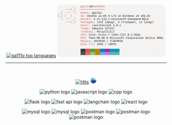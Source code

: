 <center>

<!-- ![ga111o github stats](https://github-readme-stats.vercel.app/api?username=ga111o&line_height=20&show_icons=true&theme=dracula) -->

[![ga111o top languages](https://github-readme-stats.vercel.app/api/top-langs/?username=ga111o&layout=compact)](https://github.com/ga111o/github-readme-stats)
<img src="./img/neofetch.png" style="border-radius:15px; height:165px" />

<hr/>

<br/>

[![Hits](https://hits.seeyoufarm.com/api/count/incr/badge.svg?url=https%3A%2F%2Fgithub.com%2Fga111o&count_bg=%23602002&title_bg=%23EA4F05&title=GitHub&edge_flat=false)](https://hits.seeyoufarm.com)
<a href="https://rateyourmusic.com/~ga11o">
<img src="./img/rym.png" alt="rateyourmusic.com linked icon" style="width:20px;" />
</a>

![python logo](https://img.shields.io/badge/Pyhon-3776AB?style=flat&logo=python&logoColor=white)
![javascript logo](https://img.shields.io/badge/JavaScrip-F7DF1E?style=flat&logo=javascript&logoColor=white)
![cpp logo](https://img.shields.io/badge/C++-00599C?style=flat&logo=cplusplus&logoColor=white)

![flask logo](https://img.shields.io/badge/Flask-00599C?style=flat&logo=flask&logoColor=white)
![fast api logo](https://img.shields.io/badge/FastAPI-009688?style=flat&logo=fastapi&logoColor=white)
![langchain logo](https://img.shields.io/badge/LangChain-1C3C3C?style=flat&logo=langchain&logoColor=white)
![react logo](https://img.shields.io/badge/React-61DAFB?style=flat&logo=react&logoColor=white)

![mysql logo](https://img.shields.io/badge/MySQL-4479A1?style=flat&logo=mysql&logoColor=white)
![mysql logo](https://img.shields.io/badge/SQLite-003B57?style=flat&logo=sqlite&logoColor=white)
![postman logo](https://img.shields.io/badge/Postman-FF6C37?style=flat&logo=postman&logoColor=white)
![postman logo](https://img.shields.io/badge/AmazonEC2-FF9900?style=flat&logo=amazonec2&logoColor=white)
![postman logo](https://img.shields.io/badge/Docker-2496ED?style=flat&logo=docker&logoColor=white)

</center>
